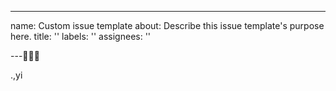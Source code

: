 ---
name: Custom issue template
about: Describe this issue template's purpose here.
title: ''
labels: ''
assignees: ''

---🤡😘😍

.,yi


